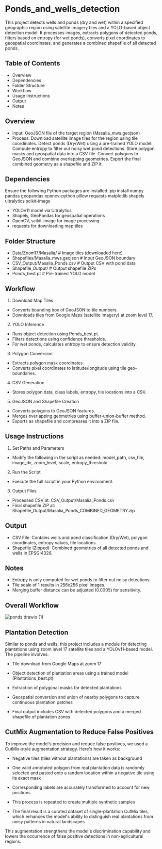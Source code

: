 # Ponds_and_wells_detection

This project detects wells and ponds (dry and wet) within a specified geographic region using satellite imagery tiles and a YOLO-based object detection model. It processes images, extracts polygons of detected ponds, filters based on entropy (for wet ponds), converts pixel coordinates to geospatial coordinates, and generates a combined shapefile of all detected ponds.

## Table of Contents
- Overview
- Dependencies
- Folder Structure
- Workflow
- Usage Instructions
- Output
- Notes

## Overview
- Input: GeoJSON file of the target region (Masalia_mws.geojson)
- Process:
    Download satellite image tiles for the region using tile coordinates.
    Detect ponds (Dry/Wet) using a pre-trained YOLO model.
    Compute entropy to filter out noisy wet pond detections.
    Store polygon masks and geospatial data into a CSV file.
    Convert polygons to GeoJSON and combine overlapping geometries.
    Export the final combined geometry as a shapefile and ZIP it.


## Dependencies
Ensure the following Python packages are installed:
        pip install numpy pandas geopandas opencv-python pillow requests matplotlib shapely ultralytics scikit-image

- YOLOv11 model via Ultralytics
- Shapely, GeoPandas for geospatial operations
- OpenCV, scikit-image for image processing
- requests for downloading map tiles

## Folder Structure
- Data/Zoom17/Masalia/           # Image tiles (downloaded here)
- Shapefiles/Masalia_mws.geojson # Input GeoJSON boundary
- CSV_Output/Masalia_Ponds.csv   # Output CSV with pond data
- Shapefile_Output/              # Output shapefile ZIPs
- Ponds_best.pt                  # Pre-trained YOLO model


## Workflow
1. Download Map Tiles
- Converts bounding box of GeoJSON to tile numbers.
- Downloads tiles from Google Maps (satellite imagery) at zoom level 17.

2. YOLO Inference
- Runs object detection using Ponds_best.pt.
- Filters detections using confidence thresholds.
- For wet ponds, calculates entropy to ensure detection validity.

3. Polygon Conversion
- Extracts polygon mask coordinates.
- Converts pixel coordinates to latitude/longitude using tile geo-boundaries.

4. CSV Generation
- Stores polygon data, class labels, entropy, tile locations into a CSV.

5. GeoJSON and Shapefile Creation
- Converts polygons to GeoJSON features.
- Merges overlapping geometries using buffer-union-buffer method.
- Exports as shapefile and compresses it into a ZIP file.

## Usage Instructions
1. Set Paths and Parameters
- Modify the following in the script as needed:
    model_path, csv_file, image_dir, zoom_level, scale, entropy_threshold

2. Run the Script
- Execute the full script in your Python environment.

3. Output Files
- Processed CSV at: CSV_Output/Masalia_Ponds.csv
- Final shapefile ZIP at: Shapefile_Output/Masalia_Ponds_COMBINED_GEOMETRY.zip

## Output
- CSV File: Contains wells and pond classification (Dry/Wet), polygon coordinates, entropy values, tile locations.
- Shapefile (Zipped): Combined geometries of all detected ponds and wells in EPSG:4326.

## Notes
- Entropy is only computed for wet ponds to filter out noisy detections.
- Tile scale of 1 results in 256x256 pixel images.
- Merging buffer distance can be adjusted (0.0005) for sensitivity.

## Overall Workflow
![ponds drawio (1)](https://github.com/user-attachments/assets/d1ef93b5-d9c1-4398-bdd8-daaffdb72c09)

## Plantation Detection
Similar to ponds and wells, this project includes a module for detecting plantations using zoom level 17 satellite tiles and a YOLOv11-based model. The pipeline involves:

- Tile download from Google Maps at zoom 17

- Object detection of plantation areas using a trained model (Plantations_best.pt)

- Extraction of polygonal masks for detected plantations

- Geospatial conversion and union of nearby polygons to capture continuous plantation patches

- Final output includes CSV with detected polygons and a merged shapefile of plantation zones

## CutMix Augmentation to Reduce False Positives

To improve the model’s precision and reduce false positives, we used a CutMix-style augmentation strategy. Here's how it works:

- Negative tiles (tiles without plantations) are taken as background

- One valid annotated polygon from real plantation data is randomly selected and pasted onto a random location within a negative tile using its exact mask

- Corresponding labels are accurately transformed to account for new positions

- This process is repeated to create multiple synthetic samples

- The final result is a curated dataset of single-plantation CutMix tiles, which enhances the model's ability to distinguish real plantations from noisy patterns in natural landscapes

This augmentation strengthens the model's discrimination capability and lowers the occurrence of false positive detections in non-agricultural regions.
